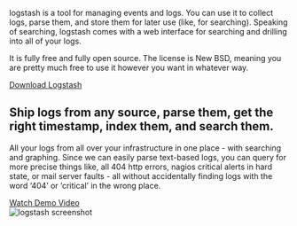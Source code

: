 <p>logstash is a tool for managing events and logs. You can use it to collect logs, parse them, and store them for later use (like, for searching). Speaking of searching, logstash comes with a web interface for searching and drilling into all of your logs.</p>

<p>It is fully free and fully open source. The license is New BSD, meaning you are pretty much free to use it however you want in whatever way.</p>
<a class="download_button" href="">Download Logstash</a>
</div>
</div>
<div class="clear"></div>
<div class="sub_content">
<h2>Ship logs from any source, parse them, get the right timestamp, index them, and search them.</h2>
<div class="sub_content_text">
<p>All your logs from all over your infrastructure in one place - with searching and graphing. Since we can easily parse text-based logs, you can query for more precise things like, all 404 http errors, nagios critical alerts in hard state, or mail server faults - all without accidentally finding logs with the word ‘404’ or ‘critical’ in the wrong place.
</p>
<a href="">Watch Demo Video</a>
</div>
<img src="screenshot.png" alt="logstash screenshot"/>
</div>